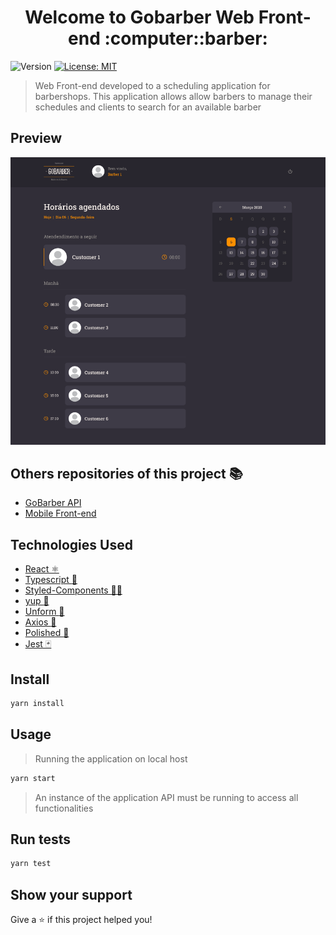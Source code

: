 <h1 align="center">Welcome to Gobarber Web Front-end :computer::barber:</h1>
<p>
  <img alt="Version" src="https://img.shields.io/badge/version-1.0.0-blue.svg?cacheSeconds=2592000" />
    <a href="#" target="_blank">
    <img alt="License: MIT" src="https://img.shields.io/badge/License-MIT-yellow.svg" />
  </a>
</p>

> Web Front-end developed to a scheduling application for barbershops. This application allows allow barbers to manage their schedules and clients to search for an available barber

## Preview

<img src=".github/gobarberweb_preview.png" />

## Others repositories of this project :books:
* <a href="https://github.com/lscborges1/GoBarber-Back-end">GoBarber API</a>
* <a href="https://github.com/lscborges1/GoBarber-Front-end">Mobile Front-end</a>

## Technologies Used
* [React ⚛️](https://pt-br.reactjs.org/)
* [Typescript :blue_book:](https://www.typescriptlang.org/)
* [Styled-Components 💅🏻](https://styled-components.com/)
* [yup :wrench:](https://github.com/jquense/yup)
* [Unform :wrench:](https://unform.dev/)
* [Axios :wrench:](https://github.com/axios/axios)
* [Polished :wrench:](https://polished.js.org/)
* [Jest 🃏](https://jestjs.io/)

## Install

```sh
yarn install
```

## Usage
> Running the application on local host
```sh
yarn start
```
> An instance of the application API must be running to access all functionalities 

## Run tests

```sh
yarn test
```

## Show your support

Give a ⭐️ if this project helped you!

